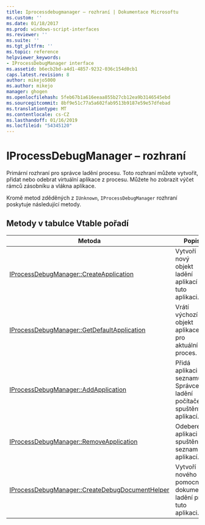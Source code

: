 ```yaml
---
title: Iprocessdebugmanager – rozhraní | Dokumentace Microsoftu
ms.custom: ''
ms.date: 01/18/2017
ms.prod: windows-script-interfaces
ms.reviewer: ''
ms.suite: ''
ms.tgt_pltfrm: ''
ms.topic: reference
helpviewer_keywords:
- IProcessDebugManager interface
ms.assetid: b6ecb2bd-a4d1-4857-9232-036c154d0cb1
caps.latest.revision: 8
author: mikejo5000
ms.author: mikejo
manager: ghogen
ms.openlocfilehash: 5feb67b1a616eeaa855b27cb12ea9b3146545ebd
ms.sourcegitcommit: 8bf9e51c77a5a602fab9513b9187e59e57dfebad
ms.translationtype: MT
ms.contentlocale: cs-CZ
ms.lasthandoff: 01/16/2019
ms.locfileid: "54345120"
---
```

# <a name="iprocessdebugmanager-interface"></a>IProcessDebugManager – rozhraní
Primární rozhraní pro správce ladění procesu. Toto rozhraní můžete vytvořit, přidat nebo odebrat virtuální aplikace z procesu. Můžete ho zobrazit výčet rámců zásobníku a vlákna aplikace.  
  
 Kromě metod zděděných z `IUnknown`, `IProcessDebugManager` rozhraní poskytuje následující metody.  
  
## <a name="methods-in-vtable-order"></a>Metody v tabulce Vtable pořadí  
  
|Metoda|Popis|  
|------------|-----------------|  
|[IProcessDebugManager::CreateApplication](../../winscript/reference/iprocessdebugmanager-createapplication.md)|Vytvoří nový objekt ladění aplikací pro tuto aplikaci.|  
|[IProcessDebugManager::GetDefaultApplication](../../winscript/reference/iprocessdebugmanager-getdefaultapplication.md)|Vrátí výchozí objekt aplikace pro aktuální proces.|  
|[IProcessDebugManager::AddApplication](../../winscript/reference/iprocessdebugmanager-addapplication.md)|Přidá aplikaci do seznamu Správce ladění počítače spuštěných aplikací.|  
|[IProcessDebugManager::RemoveApplication](../../winscript/reference/iprocessdebugmanager-removeapplication.md)|Odebere aplikaci ze spuštění seznam aplikací.|  
|[IProcessDebugManager::CreateDebugDocumentHelper](../../winscript/reference/iprocessdebugmanager-createdebugdocumenthelper.md)|Vytvoří nového pomocníka dokumentu ladění pro tuto aplikaci.|